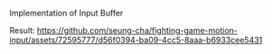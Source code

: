 Implementation of Input Buffer 

Result:
https://github.com/seung-cha/fighting-game-motion-input/assets/72595777/d56f0394-ba09-4cc5-8aaa-b6933cee5431

